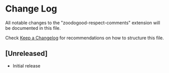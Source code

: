 # Change Log

All notable changes to the "zoodogood-respect-comments" extension will be documented in this file.

Check [Keep a Changelog](http://keepachangelog.com/) for recommendations on how to structure this file.

## [Unreleased]

- Initial release